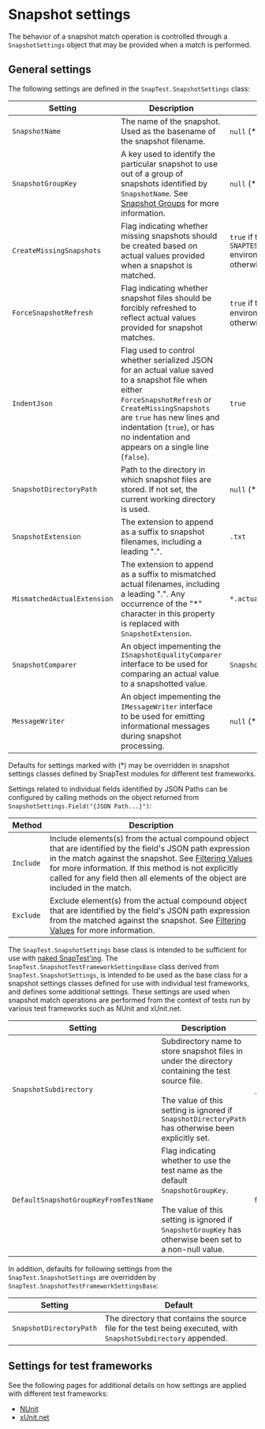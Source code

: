 # Snapshot settings

The behavior of a snapshot match operation is controlled through a `SnapshotSettings` object that may be provided when a match is performed.

## General settings

The following settings are defined in the `SnapTest.SnapshotSettings` class:

Setting|Description|Default
---|---|---
`SnapshotName`|The name of the snapshot. Used as the basename of the snapshot filename.|`null` (*)
`SnapshotGroupKey`|A key used to identify the particular snapshot to use out of a group of snapshots identified by `SnapshotName`. See [Snapshot Groups](SnapshotGroups.md) for more information.|`null` (*)
`CreateMissingSnapshots`|Flag indicating whether missing snapshots should be created based on actual values provided when a snapshot is matched.|`true` if the `SNAPTEST_CREATE_MISSING_SNAPSHOTS` environment variable is not empty; otherwise `false`
`ForceSnapshotRefresh`|Flag indicating whether snapshot files should be forcibly refreshed to reflect actual values provided for snapshot matches.|`true` if the `SNAPTEST_REFRESH` environment variable is not empty; otherwise `false`
`IndentJson`|Flag used to control whether serialized JSON for an actual value saved to a snapshot file when either `ForceSnapshotRefresh` or `CreateMissingSnapshots` are `true` has new lines and indentation (`true`), or has no indentation and appears on a single line (`false`).|`true`
`SnapshotDirectoryPath`|Path to the directory in which snapshot files are stored. If not set, the current working directory is used.|`null` (*)
`SnapshotExtension`|The extension to append as a suffix to snapshot filenames, including a leading ".".|`.txt`
`MismatchedActualExtension`|The extension to append as a suffix to mismatched actual filenames, including a leading ".". Any occurrence of the "*" character in this property is replaced with `SnapshotExtension`.|`*.actual`
`SnapshotComparer`|An object impementing the `ISnapshotEqualityComparer` interface to be used for comparing an actual value to a snapshotted value.|`SnapshotComparer.Default`
`MessageWriter`|An object impementing the `IMessageWriter` interface to be used for emitting informational messages during snapshot processing.|`null` (*)

Defaults for settings marked with (*) may be overridden in snapshot settings classes defined by SnapTest modules for different test frameworks.

Settings related to individual fields identified by JSON Paths can be configured by calling methods on the object returned from `SnapshotSettings.Field("{JSON Path...}")`:

Method|Description
---|---
`Include`|Include elements(s) from the actual compound object that are identified by the field's JSON path expression in the match against the snapshot. See [Filtering Values](Filtering.md) for more information. If this method is not explicitly called for any field then all elements of the object are included in the match.
`Exclude`|Exclude element(s) from the actual compound object that are identified by the field's JSON path expression from the matched against the snapshot. See [Filtering Values](Filtering.md) for more information.

The `SnapTest.SnapshotSettings` base class is intended to be sufficient for use with [naked SnapTest'ing](NakedSnapTest.md). The `SnapTest.SnapshotTestFrameworkSettingsBase` class derived from `SnapTest.SnapshotSettings`, is intended to be used as the base class for a snapshot settings classes defined for use with individual test frameworks, and defines some additional settings. These settings are used when snapshot match operations are performed from the context of tests run by various test frameworks such as NUnit and xUnit.net.

Setting|Description|Default
---|---|---
`SnapshotSubdirectory`|Subdirectory name to store snapshot files in under the directory containing the test source file.<br/><br/>The value of this setting is ignored if `SnapshotDirectoryPath` has otherwise been explicitly set.|`_snapshots`
`DefaultSnapshotGroupKeyFromTestName`|Flag indicating whether to use the test name as the default `SnapshotGroupKey`.<br/><br/>The value of this setting is ignored if `SnapshotGroupKey` has otherwise been set to a non-null value.|`false`

In addition, defaults for following settings from the `SnapTest.SnapshotSettings` are overridden by `SnapTest.SnapshotTestFrameworkSettingsBase`:

Setting|Default
---|---
`SnapshotDirectoryPath`|The directory that contains the source file for the test being executed, with `SnapshotSubdirectory` appended.


## Settings for test frameworks

See the following pages for additional details on how settings are applied with different test frameworks:

- [NUnit](SnapshotSettings.NUnit.md)
- [xUnit.net](SnapshotSettings.Xunit.md)
